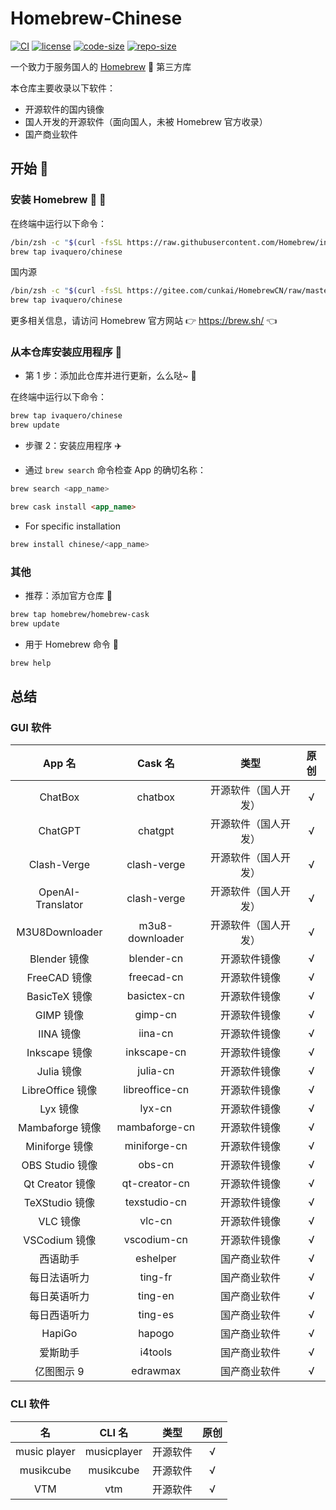 # Homebrew-Chinese

[![CI](https://github.com/ivaquero/homebrew-chinese/actions/workflows/main.yml/badge.svg)](https://github.com/ivaquero/homebrew-chinese/actions/workflows/main.yml) [![license](https://img.shields.io/github/license/ivaquero/homebrew-chinese.svg)](https://img.shields.io/github/languages/license/homebrew-chinese.svg) [![code-size](https://img.shields.io/github/languages/code-size/ivaquero/homebrew-chinese.svg)](https://img.shields.io/github/languages/code-size/ivaquero/homebrew-chinese.svg) [![repo-size](https://img.shields.io/github/repo-size/ivaquero/homebrew-chinese.svg)](https://img.shields.io/github/repo-size/ivaquero/homebrew-chinese.svg)

一个致力于服务国人的 [Homebrew](https://github.com/Homebrew/brew) 🍺 第三方库

本仓库主要收录以下软件：

- 开源软件的国内镜像
- 国人开发的开源软件（面向国人，未被 Homebrew 官方收录）
- 国产商业软件

## 开始 🏃

### 安装 Homebrew 🍺 🚴

在终端中运行以下命令：

```sh
/bin/zsh -c "$(curl -fsSL https://raw.githubusercontent.com/Homebrew/install/master/install.sh)"
brew tap ivaquero/chinese
```

国内源

```sh
/bin/zsh -c "$(curl -fsSL https://gitee.com/cunkai/HomebrewCN/raw/master/Homebrew.sh)"
brew tap ivaquero/chinese
```

更多相关信息，请访问 Homebrew 官方网站 👉 https://brew.sh/ 👈

### 从本仓库安装应用程序 🚅

- 第 1 步：添加此仓库并进行更新，么么哒~ 💋

在终端中运行以下命令：

```sh
brew tap ivaquero/chinese
brew update
```

- 步骤 2：安装应用程序 ✈️

- 通过 `brew search` 命令检查 App 的确切名称：

```sh
brew search <app_name>
```

```markdown
brew cask install <app_name>
```

- For specific installation

```sh
brew install chinese/<app_name>
```

### 其他

- 推荐：添加官方仓库 🚀

```sh
brew tap homebrew/homebrew-cask
brew update
```

- 用于 Homebrew 命令 📖

```sh
brew help
```

## 总结

### GUI 软件

|      App 名       |     Cask 名     |         类型         | 原创  |
| :---------------: | :-------------: | :------------------: | :---: |
|      ChatBox      |     chatbox     | 开源软件（国人开发） |   √   |
|      ChatGPT      |     chatgpt     | 开源软件（国人开发） |   √   |
|    Clash-Verge    |   clash-verge   | 开源软件（国人开发） |   √   |
| OpenAI-Translator |   clash-verge   | 开源软件（国人开发） |   √   |
|  M3U8Downloader   | m3u8-downloader | 开源软件（国人开发） |   √   |
|   Blender 镜像    |   blender-cn    |     开源软件镜像     |   √   |
|   FreeCAD 镜像    |   freecad-cn    |     开源软件镜像     |   √   |
|   BasicTeX 镜像   |   basictex-cn   |     开源软件镜像     |   √   |
|     GIMP 镜像     |     gimp-cn     |     开源软件镜像     |   √   |
|     IINA 镜像     |     iina-cn     |     开源软件镜像     |   √   |
|   Inkscape 镜像   |   inkscape-cn   |     开源软件镜像     |   √   |
|    Julia 镜像     |    julia-cn     |     开源软件镜像     |   √   |
| LibreOffice 镜像  | libreoffice-cn  |     开源软件镜像     |   √   |
|     Lyx 镜像      |     lyx-cn      |     开源软件镜像     |   √   |
|  Mambaforge 镜像  |  mambaforge-cn  |     开源软件镜像     |   √   |
|  Miniforge 镜像   |  miniforge-cn   |     开源软件镜像     |   √   |
|  OBS Studio 镜像  |     obs-cn      |     开源软件镜像     |   √   |
|  Qt Creator 镜像  |  qt-creator-cn  |     开源软件镜像     |   √   |
|  TeXStudio 镜像   |  texstudio-cn   |     开源软件镜像     |   √   |
|     VLC 镜像      |     vlc-cn      |     开源软件镜像     |   √   |
|   VSCodium 镜像   |   vscodium-cn   |     开源软件镜像     |   √   |
|     西语助手      |    eshelper     |     国产商业软件     |   √   |
|   每日法语听力    |     ting-fr     |     国产商业软件     |   √   |
|   每日英语听力    |     ting-en     |     国产商业软件     |   √   |
|   每日西语听力    |     ting-es     |     国产商业软件     |   √   |
|      HapiGo       |     hapogo      |     国产商业软件     |   √   |
|     爱斯助手      |     i4tools     |     国产商业软件     |   √   |
|    亿图图示 9     |    edrawmax     |     国产商业软件     |   √   |

### CLI 软件

|      名      |   CLI 名    |   类型   | 原创  |
| :----------: | :---------: | :------: | :---: |
| music player | musicplayer | 开源软件 |   √   |
|  musikcube   |  musikcube  | 开源软件 |   √   |
|     VTM      |     vtm     | 开源软件 |   √   |
